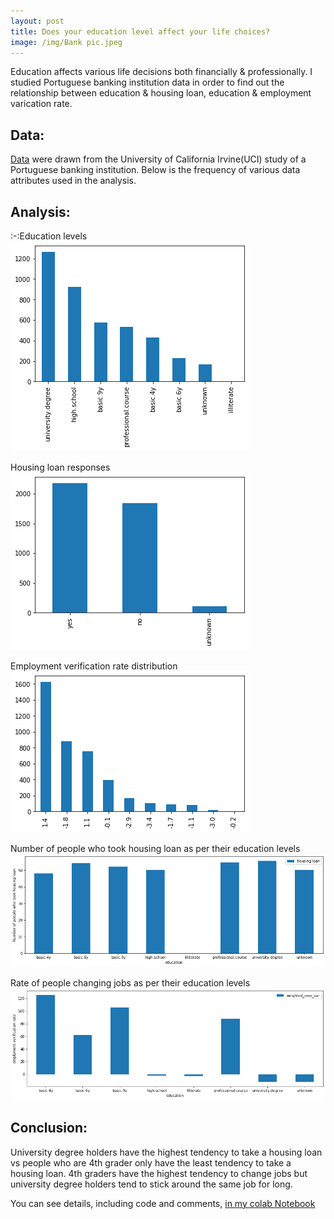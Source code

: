 ```yaml
---
layout: post
title: Does your education level affect your life choices?
image: /img/Bank pic.jpeg
---
```


Education affects various life decisions both financially & professionally. I studied Portuguese banking institution data in order to find out the relationship between education & housing loan, education & employment varication rate.

## Data: 

[Data](https://archive.ics.uci.edu/ml/datasets/Bank+Marketing) were drawn from the University of California Irvine(UCI) study of a Portuguese banking institution. Below is the frequency of various data attributes used in the analysis.

## Analysis:

:-:Education levels
![Education levels](https://github.com/anitashar/anitashar.github.io/blob/master/img/education%20levels.png)


Housing loan responses
![Housing loan responses](https://github.com/anitashar/anitashar.github.io/blob/master/img/Housing%20loan%20categories.png)

Employment  verification rate distribution
![Employment  verification rate](https://github.com/anitashar/anitashar.github.io/blob/master/img/emplyment%20varications%20rates.png)

Number of people who took housing loan as per their education levels
![Education vs housing loan](https://github.com/anitashar/anitashar.github.io/blob/master/img/education%20vs%20housing%20loan.png)

Rate of people changing jobs as per their education levels
![Education vs employment varification rate](https://github.com/anitashar/anitashar.github.io/blob/master/img/education%20vs%20employment%20varification%20rate.png)

## Conclusion: 

University degree holders have the highest tendency to take a housing loan vs people who are 4th grader only have the least tendency to take a housing loan.
4th graders have the highest tendency to change jobs but university degree holders tend to stick around the same job for long.

You can see details, including code and comments, [in my colab Notebook](https://colab.research.google.com/drive/1crJSmedYbpQfSciFTIGqLwPueqp8txNv)
